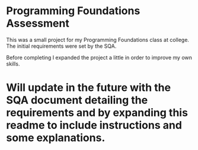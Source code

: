 # Programming Foundations Assessment

This was a small project for my Programming Foundations class at college. The initial requirements were set by the SQA.

Before completing I expanded the project a little in order to improve my own skills.

# Will update in the future with the SQA document detailing the requirements and by expanding this readme to include instructions and some explanations.